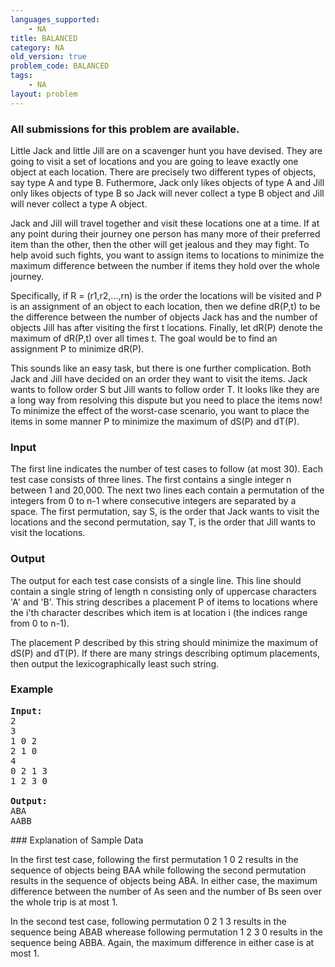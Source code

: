```yaml
---
languages_supported:
    - NA
title: BALANCED
category: NA
old_version: true
problem_code: BALANCED
tags:
    - NA
layout: problem
---
```

###  All submissions for this problem are available. 

Little Jack and little Jill are on a scavenger hunt you have devised. They are going to visit a set of locations and you are going to leave exactly one object at each location. There are precisely two different types of objects, say type A and type B. Futhermore, Jack only likes objects of type A and Jill only likes objects of type B so Jack will never collect a type B object and Jill will never collect a type A object.

Jack and Jill will travel together and visit these locations one at a time. If at any point during their journey one person has many more of their preferred item than the other, then the other will get jealous and they may fight. To help avoid such fights, you want to assign items to locations to minimize the maximum difference between the number if items they hold over the whole journey.

Specifically, if R = (r1,r2,...,rn) is the order the locations will be visited and P is an assignment of an object to each location, then we define dR(P,t) to be the difference between the number of objects Jack has and the number of objects Jill has after visiting the first t locations. Finally, let dR(P) denote the maximum of dR(P,t) over all times t. The goal would be to find an assignment P to minimize dR(P).

This sounds like an easy task, but there is one further complication. Both Jack and Jill have decided on an order they want to visit the items. Jack wants to follow order S but Jill wants to follow order T. It looks like they are a long way from resolving this dispute but you need to place the items now! To minimize the effect of the worst-case scenario, you want to place the items in some manner P to minimize the maximum of dS(P) and dT(P).

### Input

The first line indicates the number of test cases to follow (at most 30). Each test case consists of three lines. The first contains a single integer n between 1 and 20,000. The next two lines each contain a permutation of the integers from 0 to n-1 where consecutive integers are separated by a space. The first permutation, say S, is the order that Jack wants to visit the locations and the second permutation, say T, is the order that Jill wants to visit the locations.

### Output

The output for each test case consists of a single line. This line should contain a single string of length n consisting only of uppercase characters 'A' and 'B'. This string describes a placement P of items to locations where the i'th character describes which item is at location i (the indices range from 0 to n-1).

The placement P described by this string should minimize the maximum of dS(P) and dT(P). If there are many strings describing optimum placements, then output the lexicographically least such string.

### Example

<pre>
<b>Input:</b>
2
3
1 0 2
2 1 0
4
0 2 1 3
1 2 3 0

<b>Output:</b>
ABA
AABB
</pre>### Explanation of Sample Data

In the first test case, following the first permutation 1 0 2 results in the sequence of objects being BAA while following the second permutation results in the sequence of objects being ABA. In either case, the maximum difference between the number of As seen and the number of Bs seen over the whole trip is at most 1.

In the second test case, following permutation 0 2 1 3 results in the sequence being ABAB wherease following permutation 1 2 3 0 results in the sequence being ABBA. Again, the maximum difference in either case is at most 1.
